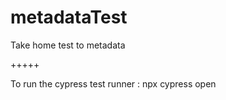 # metadataTest
Take home test to metadata 

+++++

To run the cypress test runner : npx cypress open 


